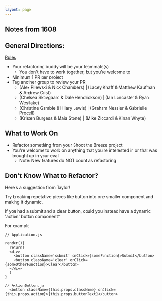 ```yaml
---
layout: page
---
```


## Notes from 1608

## General Directions:

[Rules](https://github.com/turingschool/lesson_plans/blob/master/ruby_04-apis_and_scalability/js_refactor_tractor.md#homework)

- Your refactoring buddy will be your teammate(s)
  - You don't have to work together, but you're welcome to
- Minimum 1 PR per project
- Tag another group to review your PR
  - (Alex Pilewski & Nick Chambers) | (Lacey Knaff & Matthew Kaufman & Andrew Crist)
  - (Chelsea Skovgaard & Dale Hendrickson) | (Ian Lancaster & Ryan Westlake)
  - (Christine Gamble & Hilary Lewis) | (Graham Nessler & Gabrielle Procell)
  - (Kristen Burgess & Maia Stone) | (Mike Ziccardi & Kinan Whyte)

## What to Work On

- Refactor something from your Shoot the Breeze project
- You're welcome to work on anything that you're interested in or that was brought up in your eval
  - Note: New features do NOT count as refactoring
  
## Don't Know What to Refactor?

Here's a suggestion from Taylor!

Try breaking repetative pieces like button into one smaller component and making it dynamic.

If you had a submit and a clear button, could you instead have a dynamic 'action' button component?

For example

```
// Application.js

render(){
  return(
  <div>
    <button className='submit' onClick={someFunction}>Submit</button>
    <button className='clear' onClick={someOtherFunction}>Clear</button>
  </div>
  )
}
```

```
// ActionButton.js
  <button className={this.props.className} onClick={this.props.action}>{this.props.buttonText}</button>
```